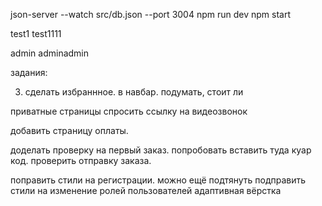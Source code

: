 json-server --watch src/db.json --port 3004
npm run dev
npm start

test1
test1111

admin
adminadmin

задания:


3) сделать избраннное. в навбар.  подумать, стоит ли

приватные страницы спросить ссылку на видеозвонок


<!-- добавить корзину в локал сторэдж -->
добавить страницу оплаты.

доделать проверку на первый заказ.
попробовать вставить туда куар код.
проверить отправку заказа.




поправить стили на регистрации. можно ещё подтянуть
подправить стили на изменение ролей пользователей
адаптивная вёрстка